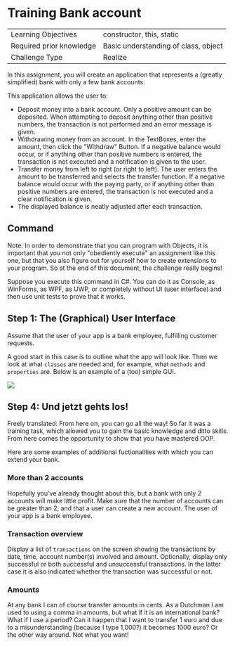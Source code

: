 # Training Bank account

| | |
|---|---|
| Learning Objectives | constructor, this, static |
| Required prior knowledge | Basic understanding of class, object |
| Challenge Type | Realize


In this assignment, you will create an application that represents a (greatly simplified) bank with only a few bank accounts.

This application allows the user to:
- Deposit money into a bank account. Only a positive amount can be deposited. When attempting to deposit anything other than positive numbers, the transaction is not performed and an error message is given.
- Withdrawing money from an account. In the TextBoxes, enter the amount, then click the "Withdraw" Button. If a negative balance would occur, or if anything other than positive numbers is entered, the transaction is not executed and a notification is given to the user.
- Transfer money from left to right (or right to left). The user enters the amount to be transferred and selects the transfer function.  If a negative balance would occur with the paying party, or if anything other than positive numbers are entered, the transaction is not executed and a clear notification is given.
- The displayed balance is neatly adjusted after each transaction.


## Command

Note: In order to demonstrate that you can program with Objects, it is important that you not only "obediently execute" an assignment like this one, but that you also figure out for yourself how to create extensions to your program. So at the end of this document, the challenge really begins!  

Suppose you execute this command in C#. You can do it as Console, as WinForms, as WPF, as UWP, or completely without UI (user interface) and then use unit tests to prove that it works.

## Step 1: The (Graphical) User Interface

Assume that the user of your app is a bank employee, fulfilling customer requests.

A good start in this case is to outline what the app will look like. Then we look at what `classes` are needed and, for example, what `methods` and `properties` are. Below is an example of a (too) simple GUI.


![](figures/bankrekening-simpel.png)



## Step 4: Und jetzt gehts los!

Freely translated: From here on, you can go all the way! So far it was a training task, which allowed you to gain the basic knowledge and ditto skills. From here comes the opportunity to show that you have mastered OOP.

Here are some examples of additional fuctionalities with which you can extend your bank.

### More than 2 accounts
Hopefully you've already thought about this, but a bank with only 2 accounts will make little profit. Make sure that the number of accounts can be greater than 2, and that a user can create a new account. The user of your app is a bank employee.

### Transaction overview
Display a list of `transactions` on the screen showing the transactions by date, time, account number(s) involved and amount. Optionally, display only successful or both successful and unsuccessful transactions. In the latter case it is also indicated whether the transaction was successful or not.

### Amounts
At any bank I can of course transfer amounts in cents. As a Dutchman I am used to using a comma in amounts, but what if it is an international bank? What if I use a period? Can it happen that I want to transfer 1 euro and due to a misunderstanding (because I type 1,000?) it becomes 1000 euro? Or the other way around. Not what you want!